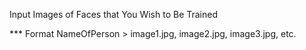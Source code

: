 Input Images of Faces that You Wish to Be Trained

*** Format 
NameOfPerson > image1.jpg, image2.jpg, image3.jpg, etc.
